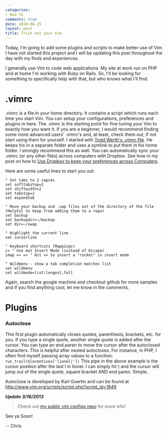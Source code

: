 ```yaml
---
categories:
- How-To
comments: true
date: 2010-06-25
layout: post
title: Trick out your Vim
---
```


Today, I'm going to add some plugins and scripts to make better use of Vim. I have not started this project and I will be updating this post throughout the day with my finds and experiences.

I generally use Vim to code web applications. My site at work run on PHP and at home I'm working with Ruby on Rails. So, I'll be looking for something to specifically help with that, but who knows what I'll find.

<!--more-->
# .vimrc

.vimrc is a file in your home directory. It contains a script which runs each time you start Vim. You can setup your configurations, preferences and plugins in here. The .vimrc is the starting point for fine tuning your Vim to exactly how you want it. If you are a beginner, I would recommend finding some more advanced users' .vimrc's and, at least, check them out, if not start using them for yourself. I started with <a href="http://blog.infinitered.com/entries/show/9">Todd Werth's .vimrc file</a>. He keeps his in a separate folder and uses a symlink to put them in his home folder. I strongly recommend this as well. You can automatically sync your .vimrc (or any other files) across computers with Dropbox. See how in my post on how to <a href='http://chrismar035.com/2010/06/25/use-dropbox-to-keep-your-preferences-across-computers/'>Use Dropbox to keep your preferences across Computers</a>.

Here are some useful lines to start you out:

    " Set tabs to 2 sapces
    set softtabstop=2
    set shiftwidth=2
    set tabstop=2
    set expandtab

    " Move your backup and .swp files out of the directory of the file (Helpful to keep from adding them to a repo)
    set backup
    set backupdir=~/backup
    set dir=~/swap

    " Highlight the current line
    set cursorline

    " Keyboard shortcuts (Mappings)
    c> " Use mat Insert Mode (instead of Escape)
    imap => => " Hit => to insert a "rocket" in insert mode

    " Wildmenu - show a tab completion matches list
    set wildmenu
    set wildmode=list:longest,full

Again, search the google machine and checkout github for more samples and if you find anything cool, let me know in the comments.

<h1>Plugins</h1>
<h3>Autoclose</h3>
<p>This first plugin automatically closes quotes, parenthesis, brackets, etc. for you. If you type a single quote, another single quote is added after the cursor. You can type an end paren to move the cursor after the autoclosed characters. This is helpful after nested autocloses. For instance, in PHP, I often find myself passing array values to a function:
<code>run_trail($locmotives['lionel|'])</code>
This pipe in the above example is the cursor position after the last l in lionel. I can simply hit ) and the cursor will jump out of the single quote, square bracket AND end paren. Simple.</p>
<p>Autoclose is developed by Karl Guertin and can be found at <a href='http://www.vim.org/scripts/script.php?script_id=1849'>http://www.vim.org/scripts/script.php?script_id=1849</a></p>

***Update 3/16/2013***

>  Check out [my public vim configs repo](https://github.com/chrismar035/vim_configs) for more info!

See ya Soon!

-- Chris

